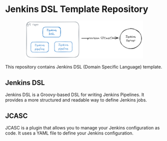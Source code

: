 # Jenkins DSL Template Repository

<p align="center">
    <img src="./architecture.png" alt="diagram" width="75%">
</p>

This repository contains Jenkins DSL (Domain Specific Language) template.

## Jenkins DSL

Jenkins DSL is a Groovy-based DSL for writing Jenkins Pipelines. It provides a more structured and readable way to define Jenkins jobs.

## JCASC

JCASC is a plugin that allows you to manage your Jenkins configuration as code. It uses a YAML file to define your Jenkins configuration.
